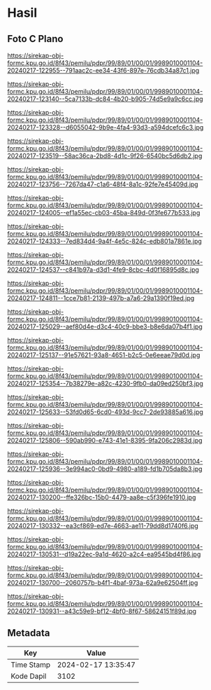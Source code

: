 # Hasil

## Foto C Plano

https://sirekap-obj-formc.kpu.go.id/8f43/pemilu/pdpr/99/89/01/00/01/9989010001104-20240217-122955--791aac2c-ee34-43f6-897e-76cdb34a87c1.jpg

https://sirekap-obj-formc.kpu.go.id/8f43/pemilu/pdpr/99/89/01/00/01/9989010001104-20240217-123140--5ca7133b-dc84-4b20-b905-74d5e9a9c6cc.jpg

https://sirekap-obj-formc.kpu.go.id/8f43/pemilu/pdpr/99/89/01/00/01/9989010001104-20240217-123328--d6055042-9b9e-4fa4-93d3-a594dcefc6c3.jpg

https://sirekap-obj-formc.kpu.go.id/8f43/pemilu/pdpr/99/89/01/00/01/9989010001104-20240217-123519--58ac36ca-2bd8-4d1c-9f26-6540bc5d6db2.jpg

https://sirekap-obj-formc.kpu.go.id/8f43/pemilu/pdpr/99/89/01/00/01/9989010001104-20240217-123756--7267da47-c1a6-48f4-8a1c-92fe7e45409d.jpg

https://sirekap-obj-formc.kpu.go.id/8f43/pemilu/pdpr/99/89/01/00/01/9989010001104-20240217-124005--ef1a55ec-cb03-45ba-849d-0f3fe677b533.jpg

https://sirekap-obj-formc.kpu.go.id/8f43/pemilu/pdpr/99/89/01/00/01/9989010001104-20240217-124333--7ed834d4-9a4f-4e5c-824c-edb801a7861e.jpg

https://sirekap-obj-formc.kpu.go.id/8f43/pemilu/pdpr/99/89/01/00/01/9989010001104-20240217-124537--c841b97a-d3d1-4fe9-8cbc-4d0f16895d8c.jpg

https://sirekap-obj-formc.kpu.go.id/8f43/pemilu/pdpr/99/89/01/00/01/9989010001104-20240217-124811--1cce7b81-2139-497b-a7a6-29a1390f19ed.jpg

https://sirekap-obj-formc.kpu.go.id/8f43/pemilu/pdpr/99/89/01/00/01/9989010001104-20240217-125029--aef80d4e-d3c4-40c9-bbe3-b8e6da07b4f1.jpg

https://sirekap-obj-formc.kpu.go.id/8f43/pemilu/pdpr/99/89/01/00/01/9989010001104-20240217-125137--91e57621-93a8-4651-b2c5-0e6eeae79d0d.jpg

https://sirekap-obj-formc.kpu.go.id/8f43/pemilu/pdpr/99/89/01/00/01/9989010001104-20240217-125354--7b38279e-a82c-4230-9fb0-da09ed250bf3.jpg

https://sirekap-obj-formc.kpu.go.id/8f43/pemilu/pdpr/99/89/01/00/01/9989010001104-20240217-125633--53fd0d65-6cd0-493d-9cc7-2de93885a616.jpg

https://sirekap-obj-formc.kpu.go.id/8f43/pemilu/pdpr/99/89/01/00/01/9989010001104-20240217-125806--590ab990-e743-41e1-8395-9fa206c2983d.jpg

https://sirekap-obj-formc.kpu.go.id/8f43/pemilu/pdpr/99/89/01/00/01/9989010001104-20240217-125936--3e994ac0-0bd9-4980-a189-fd1b705da8b3.jpg

https://sirekap-obj-formc.kpu.go.id/8f43/pemilu/pdpr/99/89/01/00/01/9989010001104-20240217-130200--ffe326bc-15b0-4479-aa8e-c5f396fe1910.jpg

https://sirekap-obj-formc.kpu.go.id/8f43/pemilu/pdpr/99/89/01/00/01/9989010001104-20240217-130332--ea3cf869-ed7e-4663-ae11-79dd8d1740f6.jpg

https://sirekap-obj-formc.kpu.go.id/8f43/pemilu/pdpr/99/89/01/00/01/9989010001104-20240217-130531--d19a22ec-9a1d-4620-a2c4-ea9545bd4f86.jpg

https://sirekap-obj-formc.kpu.go.id/8f43/pemilu/pdpr/99/89/01/00/01/9989010001104-20240217-130700--2060757b-b4f1-4baf-973a-62a9e62504ff.jpg

https://sirekap-obj-formc.kpu.go.id/8f43/pemilu/pdpr/99/89/01/00/01/9989010001104-20240217-130931--a43c59e9-bf12-4bf0-8f67-58624151f89d.jpg


## Metadata

| Key        | Value               |
| ---------- | ------------------- |
| Time Stamp | 2024-02-17 13:35:47 |
| Kode Dapil | 3102                |



